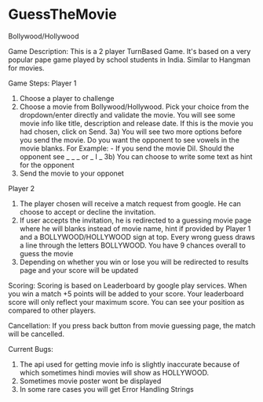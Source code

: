 # GuessTheMovie
Bollywood/Hollywood

Game Description:
This is a 2 player TurnBased Game. It's based on a very popular pape game played by school students in India. Similar to Hangman for movies.

Game Steps:
Player 1
1) Choose a player to challenge
2) Choose a movie from Bollywood/Hollywood. Pick your choice from the dropdown/enter directly and validate the movie. You will see some movie info like title, description and release date. If this is the movie you had chosen, click on Send.
3a) You will see two more options before you send the movie. Do you want the opponent to see vowels in the movie blanks. For Example: - If you send the movie Dil. Should the opponent see _ _ _ or  _ I _
3b) You can choose to write some text as hint for the opponent
4) Send the movie to your opponet

Player 2
1) The player chosen will receive a match request from google. He can choose to accept or decline the invitation.
2) If user accepts the invitation, he is redirected to a guessing movie page where he will blanks instead of movie name, hint if provided by Player 1 and a BOLLYWOOD/HOLLYWOOD sign at top. Every wrong guess draws a line through the letters BOLLYWOOD. You have 9 chances overall to guess the movie
3) Depending on whether you win or lose you will be redirected to results page and your score will be updated

Scoring:
Scoring is based on Leaderboard by google play services. When you win a match +5 points will be added to your score. Your leaderboard score will only reflect your maximum score. You can see your position as compared to other players.

Cancellation:
If you press back button from movie guessing page, the match will be cancelled.

Current Bugs:
1) The api used for getting movie info is slightly inaccurate because of which sometimes hindi movies will show as HOLLYWOOD.
2) Sometimes movie poster wont be displayed
3) In some rare cases you will get Error Handling Strings

